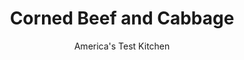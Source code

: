 ---
layout: ../../layouts/MarkdownPostLayout.astro
title: Corned Beef and Cabbage
author: America's Test Kitchen
pubDate: 2023-03-15
description: "St. Patrick rid Ireland of snakes. The traditional meal served in his honor seems to have the same effect on guests at the table. Could we revive this classic?"
image_url: https://res.cloudinary.com/hksqkdlah/image/upload/ar_1:1,c_fill,dpr_2.0,f_auto,fl_lossy.progressive.strip_profile,g_faces:auto,q_auto:low,w_344/9772_sfs-cornedbeefandcabbage-7
tags: ["Main Courses","Beef"]
calories: 
protein: 
carbohydrates: 
fats: 
fiber: 
ingredients: ["1 (4- to 5-pound) flat-cut, corned beef brisket roast, rinsed, fat trimmed to 1/4 inch thick","4 cups, low-sodium chicken broth","4 cups, water","12 , carrots, peeled (3 chopped, 9 halved crosswise)","2 , celery ribs, chopped","1 , onion, peeled and quartered","3 , bay leaves","1 tablespoon, whole black peppercorns","1 tablespoon, minced fresh thyme","1 teaspoon whole, allspice","3 tablespoons, unsalted butter","1 1/2 pounds, small red potatoes","1 head, green cabbage (2 pounds), cut into 8 (2-inch) wedges",", pepper"]
serves: 8
time: "5½ to 6 hours"
instructions: ["Adjust oven rack to middle position and heat oven to 300 degrees. Combine beef, broth, water, chopped carrots, celery, onion, bay leaves, peppercorns, thyme, and allspice in Dutch oven. Cover and bake until fork slips easily in and out of meat, 4½ to 5 hours.","Transfer meat to 13 by 9-inch baking dish. Strain cooking liquid through fine-mesh strainer into large bowl, discard solids, and skim fat from liquid. Pour 1 cup cooking liquid over meat. Cover dish tightly with aluminum foil and let rest for 30 minutes.","Meanwhile, return remaining cooking liquid to Dutch oven, add butter, and bring to simmer over medium-high heat. Add potatoes and simmer until they begin to soften, about 10 minutes. Add carrot halves and cabbage, cover, and cook until tender, 10 to 15 minutes. Transfer vegetables to serving platter and season with pepper to taste. (Reserve cooking liquid for making Creamed Chipped Beef using leftover corned beef; recipe linked at \"More from Cook's Country,\" below.)","Transfer beef to carving board and slice against grain into ¼-inch-thick slices. Serve with vegetables.","TO MAKE AHEAD: Prepare corned beef through step 2. Refrigerate moistened beef and cooking liquid separately for up to 24 hours. To serve, adjust oven rack to middle position and heat oven to 350 degrees. Transfer meat to carving board and slice against grain into ¼-inch-thick slices and return to baking dish. Cover dish tightly with foil and bake until meat is heated through, about 25 minutes. While meat is heating, proceed with step 3."]
nutrition: undefined
notes: "Use flat-cut corned beef brisket, not point-cut; it’s more uniform in shape and thus will cook more evenly. When slicing the cabbage, leave the core intact or the cabbage will fall apart during cooking."
---